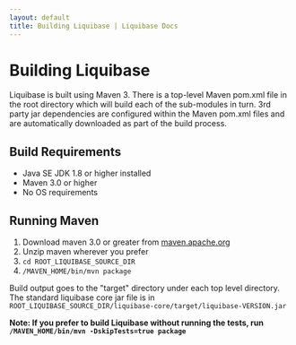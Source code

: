 ```yaml
---
layout: default
title: Building Liquibase | Liquibase Docs
---
```


# Building Liquibase

Liquibase is built using Maven 3. There is a top-level Maven pom.xml file in the root directory which will build each of the sub-modules in turn.
3rd party jar dependencies are configured within the Maven pom.xml files and are automatically downloaded as part of the build process.

## Build Requirements

* Java SE JDK 1.8 or higher installed
* Maven 3.0 or higher
* No OS requirements

## Running Maven

1. Download maven 3.0 or greater from [maven.apache.org](http://maven.apache.org)
1. Unzip maven wherever you prefer
1. `cd ROOT_LIQUIBASE_SOURCE_DIR`
1. `/MAVEN_HOME/bin/mvn package`

Build output goes to the "target" directory under each top level directory. The standard liquibase core jar file is in `ROOT_LIQUIBASE_SOURCE_DIR/liquibase-core/target/liquibase-VERSION.jar`

**Note: If you prefer to build Liquibase without running the tests, run `/MAVEN_HOME/bin/mvn -DskipTests=true package`**
